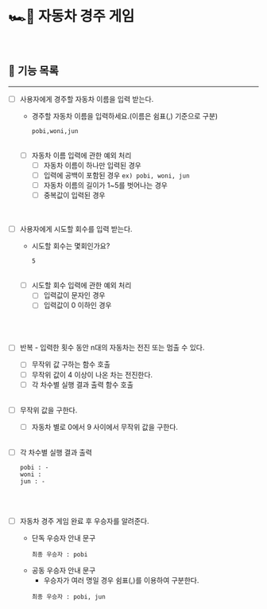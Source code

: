 # 🏎🏁 ️자동차 경주 게임
<br/>

## 🚀 기능 목록

-----------------

- [ ] 사용자에게 경주할 자동차 이름을 입력 받는다. 
  - 경주할 자동차 이름을 입력하세요.(이름은 쉼표(,) 기준으로 구분)
    ```
    pobi,woni,jun   
    ``` 
    <br/>
    
  - [ ] 자동차 이름 입력에 관한 예외 처리
    - [ ] 자동차 이름이 하나만 입력된 경우
    - [ ] 입력에 공백이 포함된 경우 `ex) pobi, woni, jun`
    - [ ] 자동차 이름의 길이가 1~5를 벗어나는 경우
    - [ ] 중복값이 입력된 경우
    
    <br/><br/>
    
- [ ] 사용자에게 시도할 회수를 입력 받는다.
  - 시도할 회수는 몇회인가요?
    ```
    5   
    ```
    <br/>

  - [ ] 시도할 회수 입력에 관한 예외 처리
    - [ ] 입력값이 문자인 경우
    - [ ] 입력값이 0 이하인 경우

    <br/><br/><br/>

- [ ] 반복 - 입력한 횟수 동안 n대의 자동차는 전진 또는 멈출 수 있다.
  - [ ] 무작위 값 구하는 함수 호출
  - [ ] 무작위 값이 4 이상이 나온 차는 전진한다.
  - [ ] 각 차수별 실행 결과 출력 함수 호출
    
  <br/>

- [ ] 무작위 값을 구한다.
  - [ ] 자동차 별로 0에서 9 사이에서 무작위 값을 구한다.
    
  <br/>

- [ ] 각 차수별 실행 결과 출력
  ```
  pobi : -
  woni : 
  jun : -
  ```

  <br/><br/>

- [ ] 자동차 경주 게임 완료 후 우승자를 알려준다.
  - 단독 우승자 안내 문구
    ```
    최종 우승자 : pobi
    ```
  - 공동 우승자 안내 문구
    - 우승자가 여러 명일 경우 쉼표(,)를 이용하여 구분한다.
    ```
    최종 우승자 : pobi, jun
    ```

